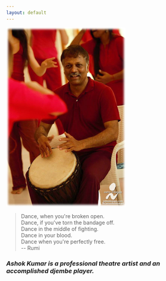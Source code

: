 ```yaml
---
layout: default
---
```


<img class="workshop" src="img/ashok_dancing_soul_blur_small.jpg" title="Ashok Kumar">

> Dance, when you're broken open.  
> Dance, if you've torn the bandage off.  
> Dance in the middle of fighting.  
> Dance in your blood.  
> Dance when you're perfectly free.  
> -- Rumi

### *Ashok Kumar is a professional theatre artist and an accomplished djembe player.*

<!--


<div>
  {% for post in site.posts %}
    <section id="{{ post.name }}">
      <div class="container">
        {{ post.content }}
      </div>
    </section>
  {% endfor %}
</div>
-->
